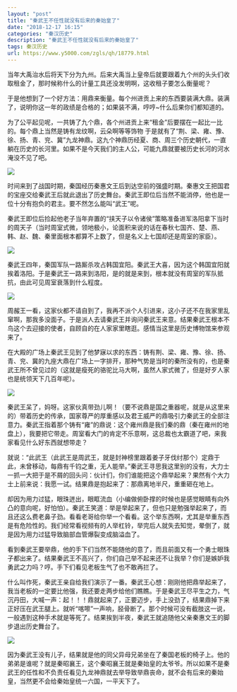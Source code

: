 ```yaml
---
layout: "post"
title: "秦武王不任性就没有后来的秦始皇了"
date: "2018-12-17 16:15"
categories: "秦汉历史"
description: "秦武王不任性就没有后来的秦始皇了"
tags: 秦汉历史
url: https://www.y5000.com/zgls/qh/18779.html
---
```






当年大禹治水后将天下分为九州。后来大禹当上皇帝后就要跟着九个州的头头们收取租金了，那时候称什么的计量工具还没发明啊，这收租子要怎么衡量呢？

于是他想到了一个好方法：用鼎来衡量。每个州进贡上来的东西要装满大鼎。装满了，说明你这一年的政绩是合格的；如果装不满，哼哼~什么后果你们都知道的。

为了公平起见呢，一共铸了九个鼎，各个州进贡上来“租金”后要摆在一起比一比的。每个鼎上当然是铸有龙纹啊，云朵啊等等饰物
于是就有了“荆、梁、雍、豫、徐、扬、青、兖、冀”九龙神鼎。这九个神鼎历经夏、商、周三个历史朝代，一直躺在历史的长河里。如果不是今天我们的主人公，可能九鼎就要被历史长河的河水淹没不见了吧。

![](https://img.y5000.com/uploads/allimg/170407/0946464509-0.jpg)

时间来到了战国时期，秦国经历秦惠文王后到达空前的强盛时期。秦惠文王把国君的宝座交给秦武王后就此退出了历史舞台。秦武王即位后当然不能消停，他也是一位十分有抱负的君主。要不然怎么能叫“武王”呢。

秦武王即位后捡起他老子当年弃置的“挟天子以令诸侯”策略准备进军洛阳拿下当时的周天子（当时周室式微，领地极小，论面积来说的话在春秋七国齐、楚、燕、韩、赵、魏、秦里面根本都算不上数了，但是名义上七国却还是周室的家臣）。

![](https://img.y5000.com/uploads/allimg/170407/0946462445-1.jpg)

秦武王四年，秦国军队一路厮杀攻占韩国宜阳。秦武王大喜，因为这个韩国宜阳就挨着洛阳。于是秦武王一路来到洛阳，是的就是来到，根本就没有周室的军队抵抗，由此可见周室衰落到什么程度。

![](https://img.y5000.com/uploads/allimg/170407/0946462458-2.jpg)

周赧王一看，这家伙都不请自到了，我再不派个人引进来，这小子还不在我家里乱窜啊，那我多没面子。于是派人去请秦武王并询问秦武王来意。结果秦武王根本不鸟这个去迎接的使者，自顾自的在人家家里瞎逛。感情当这里是历史博物馆来参观来了。

在大殿的广场上秦武王见到了他梦寐以求的东西：铸有荆、梁、雍、豫、徐、扬、青、兖、冀的九座大鼎在广场上一字排开，那种气势是当时的秦所没有的，也是秦武王所不曾见过的（这就是瘦死的骆驼比马大啊，虽然人家式微了，但是好歹人家也是统领天下几百年呢）。

![](https://img.y5000.com/uploads/allimg/170407/8-1F40F94535U4.jpg)

秦武王呆了，妈呀。这家伙真带劲儿啊！（要不说鼎是国之重器呢，就是从这里来的）带着历史的传承，国家尊严的厚重感以及君王威严的鼎吸引力秦武王的全部注意力。秦武王指着那个铸有“雍”的鼎说：这个雍州鼎是我们秦的鼎（秦在雍州的地盘上），我要把它带走。周室看大门的肯定不乐意啊，这总裁也太霸道了吧，来我家看见什么好东西就想带走？

就说：“此武王（此武王是周武王，就是封神榜里跟着姜子牙伐纣那个）定鼎于此，未曾移动，每鼎有千钧之重，无人能举。”秦武王寻思我这里别的没有，大力士一抓一大把于是不屑的回头问：伙计们，你们谁能把这个鼎举起来？果然有个大力士上前来说：我愿一试。结果鼎是抱起来了：那鼎离地半尺，重重砸在地上。

却因为用力过猛，眼珠迸出，眼眶流血（小编做俯卧撑的时候也是感觉眼睛有向外凸的意向呢，好怕怕）。秦武王笑道：举是举起来了，但也只是勉强举起来了，而且还这么费老鼻子劲。看看老哥给你举一个看看。这个举东西啊，尤其是举重东西是有危险性的。我们经常看视频有的人举杠铃，举完后人就失去知觉，晕倒了，就是因为用力过猛导致脑部血管爆裂变成脑溢血了。

看到秦武王要举鼎，他的手下们当然不能随他的意了，而且前面又有一个勇士眼珠子都出来了。结果秦武王不高兴了，你们自己举不起来还不让我举？你们是嫉妒我勇武之力吗？哼。手下们看见老板生气了也不敢再拦了。

什么叫作死，秦武王亲自给我们演示了一番。秦武王心想：刚刚他把鼎举起来了，我当老板的一定要比他强，我还要走两步给他们瞧瞧。于是秦武王尽平生之力，气沉丹田，大喊一声：起！！！鼎就起来了，正要迈步，手上没劲了，结果鼎掉下来正好压在武王腿上。就听“喀嚓”一声响，胫骨断了。那个时候可没有截肢这一说，一般遇到这种手术就是等死了。结果挨到半夜，秦武王就追随他父亲秦惠文王的脚步退出历史舞台了。

![](https://img.y5000.com/uploads/allimg/170407/09464C1A-3.jpg)

因为秦武王没有儿子，结果就是他的同父异母兄弟坐在了秦国老板的椅子上。他的弟弟是谁呢？就是秦昭襄王，这个秦昭襄王就是秦始皇的太爷爷。所以如果不是秦武王的任性和不负责任看见九龙神鼎就去举导致举鼎丧命，就不会有后来的秦始皇，当然更不会给秦始皇统一六国，一平天下了。
